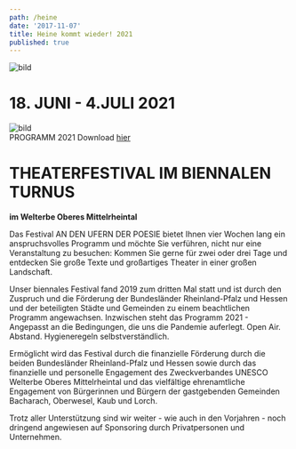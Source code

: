 ```yaml
---
path: /heine
date: '2017-11-07'
title: Heine kommt wieder! 2021
published: true
---
```


![bild](/ufer-paddel.jpg)


# 18. JUNI - 4.JULI 2021    
![bild](/programmflyer_titel.png)     
PROGRAMM 2021 Download [hier](/Theaterfest_2021_A4_final.pdf)  
     


# THEATERFESTIVAL IM BIENNALEN TURNUS
**im Welterbe Oberes Mittelrheintal**   

Das Festival AN DEN UFERN DER POESIE bietet Ihnen vier Wochen lang ein anspruchsvolles Programm und möchte Sie verführen, nicht nur eine Veranstaltung zu besuchen: Kommen Sie gerne für zwei oder drei Tage und entdecken Sie große Texte und großartiges Theater in einer großen Landschaft.   

Unser biennales Festival fand 2019 zum dritten Mal statt und ist durch den Zuspruch und die Förderung der Bundesländer Rheinland-Pfalz und Hessen und der beteiligten Städte und Gemeinden zu einem beachtlichen Programm angewachsen. 
Inzwischen steht das Programm 2021 -  Angepasst an die Bedingungen, die uns die Pandemie auferlegt. Open Air. Abstand. Hygieneregeln selbstverständlich.

Ermöglicht wird das Festival durch die finanzielle Förderung durch die beiden Bundesländer Rheinland-Pfalz und Hessen sowie durch das finanzielle und personelle Engagement des Zweckverbandes UNESCO Welterbe Oberes Mittelrheintal und das vielfältige ehrenamtliche Engagement von Bürgerinnen und Bürgern der gastgebenden Gemeinden Bacharach, Oberwesel, Kaub und Lorch. 

Trotz aller Unterstützung sind wir weiter - wie auch in den Vorjahren - noch dringend angewiesen auf Sponsoring durch Privatpersonen und Unternehmen. 

     


